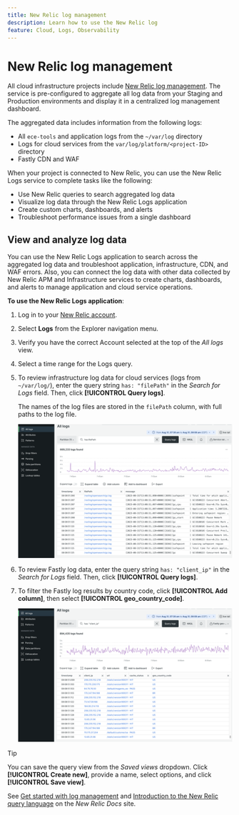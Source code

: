```yaml
---
title: New Relic log management
description: Learn how to use the New Relic log
feature: Cloud, Logs, Observability
---
```


# New Relic log management

All cloud infrastructure projects include [New Relic log management](https://docs.newrelic.com/docs/logs/get-started/get-started-log-management/). The service is pre-configured to aggregate all log data from your Staging and Production environments and display it in a centralized log management dashboard.

The aggregated data includes information from the following logs:

- All `ece-tools` and application logs from the `~/var/log` directory
- Logs for cloud services from the `var/log/platform/<project-ID>` directory
- Fastly CDN and WAF

When your project is connected to New Relic, you can use the New Relic Logs service to complete tasks like the following:

- Use New Relic queries to search aggregated log data
- Visualize log data through the New Relic Logs application
- Create custom charts, dashboards, and alerts
- Troubleshoot performance issues from a single dashboard

## View and analyze log data

You can use the New Relic Logs application to search across the aggregated log data and troubleshoot application, infrastructure, CDN, and WAF errors. Also, you can connect the log data with other data collected by New Relic APM and Infrastructure services to create charts, dashboards, and alerts to manage application and cloud service operations.

**To use the New Relic Logs application**:

1. Log in to your [New Relic account](https://login.newrelic.com/login).

1. Select **Logs** from the Explorer navigation menu.

1. Verify you have the correct Account selected at the top of the _All logs_ view.

1. Select a time range for the Logs query.

1. To review infrastructure log data for cloud services (logs from `~/var/log/`), enter the query string `has: "filePath"` in the _Search for Logs_ field. Then, click **[!UICONTROL Query logs]**.

   The names of the log files are stored in the `filePath` column, with full paths to the log file.

   ![Cloud project New Relic service log data](../../assets/new-relic/var-log-query.png)

1. To review Fastly log data, enter the query string `has: "client_ip"` in the _Search for Logs_ field. Then, click **[!UICONTROL Query logs]**.

1. To filter the Fastly log results by country code, click **[!UICONTROL Add column]**, then select **[!UICONTROL geo_country_code]**.

   ![Cloud project New Relic CDN log attribute filter](../../assets/new-relic/fastly-countrycode-filter.png)

>[!TIP]
>
>You can save the query view from the _Saved views_ dropdown. Click **[!UICONTROL Create new]**, provide a name, select options, and click **[!UICONTROL Save view]**.
>
>See [Get started with log management](https://docs.newrelic.com/docs/logs/get-started/get-started-log-management/) and [Introduction to the New Relic query language](https://docs.newrelic.com/docs/query-your-data/nrql-new-relic-query-language/get-started/introduction-nrql-new-relics-query-language/) on the _New Relic Docs_ site.
